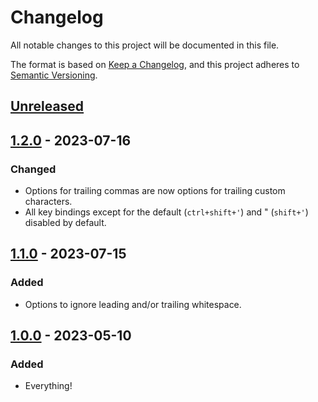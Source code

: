 # Changelog

All notable changes to this project will be documented in this file.

The format is based on [Keep a Changelog](https://keepachangelog.com/en/1.0.0/),
and this project adheres to [Semantic Versioning](https://semver.org/spec/v2.0.0.html).

## [Unreleased]

## [1.2.0] - 2023-07-16

### Changed

- Options for trailing commas are now options for trailing custom characters.
- All key bindings except for the default (`ctrl+shift+'`) and " (`shift+'`) disabled by default.

## [1.1.0] - 2023-07-15

### Added

- Options to ignore leading and/or trailing whitespace.

## [1.0.0] - 2023-05-10

### Added

- Everything!

[unreleased]: https://github.com/russ3llc/multiline-wrap/compare/v1.2.0...main
[1.2.0]: https://github.com/olivierlacan/keep-a-changelog/compare/v1.1.0...v1.2.0
[1.1.0]: https://github.com/olivierlacan/keep-a-changelog/compare/v1.0.0...v1.1.0
[1.0.0]: https://github.com/russ3llc/multiline-wrap/releases/tag/v1.0.0